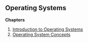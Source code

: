 
## Operating Systems

**Chapters**
1) [Introduction to Operating Systems](1/README.md)
2) [Operating System Concepts](2/README.md)
